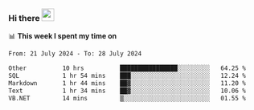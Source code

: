 ### Hi there <a href="https://www.gautamkrishnar.com/"><img src="https://media.giphy.com/media/hvRJCLFzcasrR4ia7z/giphy.gif" width="25px"></a>

📊 **This week I spent my time on**

<!--START_SECTION:waka-->

```txt
From: 21 July 2024 - To: 28 July 2024

Other          10 hrs          ████████████████░░░░░░░░░   64.25 %
SQL            1 hr 54 mins    ███░░░░░░░░░░░░░░░░░░░░░░   12.24 %
Markdown       1 hr 44 mins    ██▓░░░░░░░░░░░░░░░░░░░░░░   11.20 %
Text           1 hr 34 mins    ██▓░░░░░░░░░░░░░░░░░░░░░░   10.06 %
VB.NET         14 mins         ▒░░░░░░░░░░░░░░░░░░░░░░░░   01.55 %
```

<!--END_SECTION:waka-->
